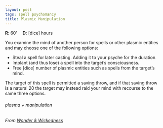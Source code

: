 ```yaml
---
layout: post
tags: spell psychomancy
title: Plasmic Manipulation
---
```

**R**: 60’ 		**D**: [dice] hours	

You examine the mind of another person for spells or other plasmic entities and may choose one of the following options:

- Steal a spell for later casting. Adding it to your psyche for the duration.
- Implant (and thus lose) a spell into the target’s consciousness.
- Free [dice] number of plasmic entities such as spells from the target’s mind. 

The target of this spell is permitted a saving throw, and if that saving throw is a natural 20 the target may instead raid your mind with recourse to the same three options.

###### plasma + manipulation
###### From [Wonder & Wickedness](https://www.drivethrurpg.com/product/145647/Wonder--Wickedness)
